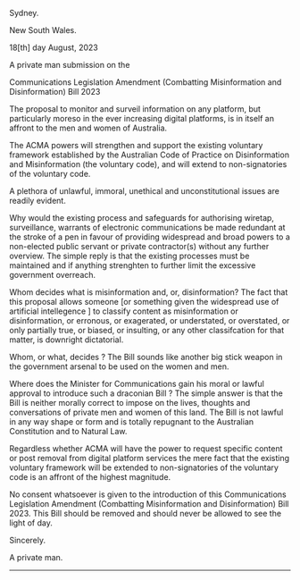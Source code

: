 Sydney.

New South Wales.

18[th] day August, 2023

A private man submission on the

Communications Legislation Amendment (Combatting Misinformation and Disinformation)
Bill 2023

The proposal to monitor and surveil information on any platform, but particularly moreso in
the ever increasing digital platforms, is in itself an affront to the men and women of Australia.

The ACMA powers will strengthen and support the existing voluntary framework established
by the Australian Code of Practice on Disinformation and Misinformation (the voluntary
code), and will extend to non-signatories of the voluntary code.

A plethora of unlawful, immoral, unethical and unconstitutional issues are readily evident.

Why would the existing process and safeguards for authorising wiretap, surveillance,
warrants of electronic communications be made redundant at the stroke of a pen in favour of
providing widespread and broad powers to a non-elected public servant or private
contractor(s) without any further overview. The simple reply is that the existing processes
must be maintained and if anything strenghten to further limit the excessive government
overreach.

Whom decides what is misinformation and, or, disinformation? The fact that this proposal
allows someone [or something given the widespread use of artificial intellegence ] to classify
content as misinformation or disinformation, or erronous, or exagerated, or understated, or
overstated, or only partially true, or biased, or insulting, or any other classifcation for that
matter, is downright dictatorial.

Whom, or what, decides ? The Bill sounds like another big stick weapon in the government
arsenal to be used on the women and men.

Where does the Minister for Communications gain his moral or lawful approval to introduce
such a draconian Bill ? The simple answer is that the Bill is neither morally correct to impose
on the lives, thoughts and conversations of private men and women of this land. The Bill is
not lawful in any way shape or form and is totally repugnant to the Australian Constitution
and to Natural Law.

Regardless whether ACMA will have the power to request specific content or post removal
from digital platform services the mere fact that the existing voluntary framework will be
extended to non-signatories of the voluntary code is an affront of the highest magnitude.

No consent whatsoever is given to the introduction of this Communications Legislation
Amendment (Combatting Misinformation and Disinformation) Bill 2023. This Bill should be
removed and should never be allowed to see the light of day.

Sincerely.

A private man.


-----

